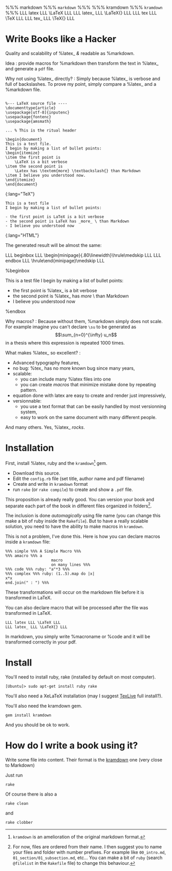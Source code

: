 %%% markdown %%% `markdown` %%%
%%% kramdown %%% `kramdown` %%%
LLL latex LLL \LaTeX LLL
LLL latex_ LLL \LaTeX{} LLL
LLL tex LLL \TeX LLL
LLL tex_ LLL \TeX{} LLL

# Write Books like a Hacker

Quality and scalability of %latex_ _&amp;_ readable as %markdown.

Idea
: provide macros for %markdown then transform the text in %latex_ and generate a `pdf` file.

Why not using %latex_ directly?
: Simply because %latex_ is verbose and full of backslashes. 
To prove my point, simply compare a %latex_ and a %markdown file.

~~~

%--- LaTeX source file ----
\documenttype{article}
\usepackage[utf-8]{inputenc}
\usepackage{fontenc}
\usepackage{amsmath}

... % This is the ritual header

\begin{document}
This is a test file.
I begin by making a list of bullet points:
\begin{itemize}
\item the first point is 
    \LaTeX is a bit verbose
\item the second point is 
    \Latex has \textem{more} \textbackslash{} than Markdown
\item I believe you understood now.
\end{itemize}
\end{document}
~~~
{:lang="TeX"}

~~~
This is a test file
I begin by making a list of bullet points:

- the first point is LaTeX is a bit verbose
- the second point is LaTeX has _more_ \ than Markdown
- I believe you understood now
~~~
{:lang="HTML"}

The generated result will be almost the same:

LLL beginbox LLL \begin{minipage}{.80\linewidth}\hrule\medskip LLL
LLL endbox LLL \hrule\end{minipage}\medskip LLL

%beginbox

This is a test file
I begin by making a list of bullet points:

- the first point is %latex_ is a bit verbose
- the second point is %latex_ has _more_ \ than Markdown
- I believe you understood now

%endbox

Why macros? 
: Because without them, %markdown simply does not scale. For example imagine you can't declare `\su` to be generated as $$\sum_{n=0}^{\infty} u_n$$ in a thesis where this expression is repeated 1000 times.

What makes %latex_ so excellent?
: 

- Advanced typography features,
- no bug: %tex_ has no more known bug since many years,
- scalable:
  - you can include many %latex files into one
  - you can create _macros_ that minimize mistake done by repeating pattern.
- equation done with latex are easy to create and render just impressively,
- versionnable: 
  - you use a text format that can be easily handled by most versionning system,
  - easy to work on the same document with many different people.

And many others.  Yes, %latex_ _rocks_.

# Installation

First, install %latex, ruby and the `kramdown`[^1] gem. 

[^1]: `kramdown` is an amelioration of the original markdown format.

- Download this source.
- Edit the `config.rb` file (set title, author name and pdf filename)
- Create and write in `kramdown` format
- run `rake` (or `rake compile`) to create and show a `.pdf` file.

This proposition is already really good. You can version your book and separate each part of the book in different files organized in folders[^2].

[^2]: For now, files are ordered from their name. I then suggest you to name your files and folder with number prefixes.  For example like `00_intro.md`, `01_section/01_subsection.md`, etc... You can make a bit of `ruby` (search `@filelist` in the `Rakefile` file) to change this behaviour.

The inclusion is done _automagically_ using file name (you can change this make a bit of ruby inside the `Rakefile`).
But to have a really scalable solution, you need to have the ability to make macros in `kramdown`.

This is not a problem, I've done this. Here is how you can declare macros inside a `kramdown` file:

    %%% simple %%% A Simple Macro %%%
    %%% amacro %%% a  
                        macro  
                        on many lines %%%
    %%% code %%% ruby: "a"*3 %%%
    %%% complex %%% ruby: (1..5).map do |x|
    x*x
    end.join(" : ") %%%

These transformations will occur on the markdown file before it is transformed in LaTeX.

You can also declare macro that will be processed after the file was transformed in LaTeX.

    LLL latex LLL \LaTeX LLL
    LLL latex_ LLL \LaTeX{} LLL

In markdown, you simply write \%macroname or \%code
and it will be transformed correctly in your pdf.

# Install

You'll need to install ruby, rake (installed by default on most computer).

    [Ubuntu]> sudo apt-get install ruby rake

You'll also need a XeLaTeX installation (may I suggest [TexLive](www.tug.org/texlive/) full install?).

You'll also need the kramdown gem.

    gem install kramdown

And you should be ok to work.

# How do I write a book using it?

Write some file into content. Their format is the 
[kramdown](http://kramdown.rubyforge.org/) one (very close to Markdown)

Just run

    rake

Of course there is also a

    rake clean

and

    rake clobber

